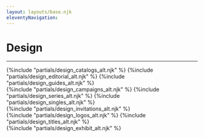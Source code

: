 ```yaml
---
layout: layouts/base.njk
eleventyNavigation:
---
```


<div class="container">
    <div class="row"><div class="col"><h1>Design</h1></div></div>
    <hr>
    <div class="row">
    <div class="col">
        {%include "partials/design_catalogs_alt.njk" %}
        {%include "partials/design_editorial_alt.njk" %}
        {%include "partials/design_guides_alt.njk" %}
    </div>
    <div class="col">
        {%include "partials/design_campaigns_alt.njk" %}
        {%include "partials/design_series_alt.njk" %}
        {%include "partials/design_singles_alt.njk" %}
    </div>
    <div class="col">
        {%include "partials/design_invitations_alt.njk" %}
    </div>
    <div class="col">
        {%include "partials/design_logos_alt.njk" %}
        {%include "partials/design_titles_alt.njk" %}
    </div>
    <div class="col">
        {%include "partials/design_exhibit_alt.njk" %}
    </div>
    </div>
</div>